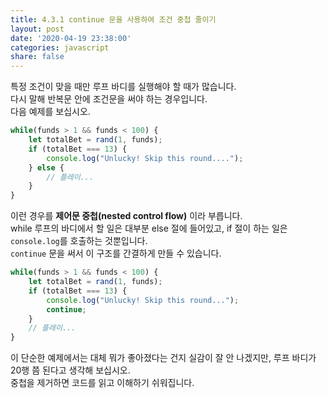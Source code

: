 ```yaml
---
title: 4.3.1 continue 문을 사용하여 조건 중첩 줄이기
layout: post
date: '2020-04-19 23:38:00'
categories: javascript
share: false
---
```


특정 조건이 맞을 때만 루프 바디를 실행해야 할 때가 많습니다.  
다시 말해 반복문 안에 조건문을 써야 하는 경우입니다.  
다음 예제를 보십시오.

```javascript
while(funds > 1 && funds < 100) {
	let totalBet = rand(1, funds);
	if (totalBet === 13) {
		console.log("Unlucky! Skip this round....");
	} else {
		// 플레이...
	}
}
```

이런 경우를 **제어문 중첩(nested control flow)** 이라 부릅니다.  
while 루프의 바디에서 할 일은 대부분 else 절에 들어있고, if 절이 하는 일은 `console.log`를 호출하는 것뿐입니다.  
`continue` 문을 써서 이 구조를 간결하게 만들 수 있습니다.

```javascript
while(funds > 1 && funds < 100) {
	let totalBet = rand(1, funds);
	if (totalBet === 13) {
		console.log("Unlucky! Skip this round...");
		continue;
	}
	// 플레이...
}
```

이 단순한 예제에서는 대체 뭐가 좋아졌다는 건지 실감이 잘 안 나겠지만, 루프 바디가 20행 쯤 된다고 생각해 보십시오.  
중첩을 제거하면 코드를 읽고 이해하기 쉬워집니다.
